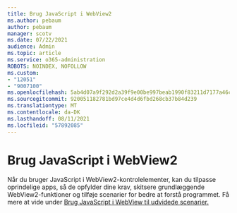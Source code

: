 ```yaml
---
title: Brug JavaScript i WebView2
ms.author: pebaum
author: pebaum
manager: scotv
ms.date: 07/22/2021
audience: Admin
ms.topic: article
ms.service: o365-administration
ROBOTS: NOINDEX, NOFOLLOW
ms.custom:
- "12051"
- "9007100"
ms.openlocfilehash: 5ab4d07a9f292d2a39f9e00be997beab1990f83211d7177a46cc310effbe4553
ms.sourcegitcommit: 920051182781bd97ce4d4d6fbd268cb37b84d239
ms.translationtype: MT
ms.contentlocale: da-DK
ms.lasthandoff: 08/11/2021
ms.locfileid: "57892085"
---
```

# <a name="use-javascript-in-webview2"></a>Brug JavaScript i WebView2

Når du bruger JavaScript i WebView2-kontrolelementer, kan du tilpasse oprindelige apps, så de opfylder dine krav, skitsere grundlæggende WebView2-funktioner og tilføje scenarier for bedre at forstå programmet. Få mere at vide under [Brug JavaScript i WebView til udvidede scenarier.](https://docs.microsoft.com/microsoft-edge/webview2/how-to/javascript)
